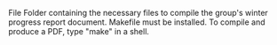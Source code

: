 File Folder containing the necessary files to compile the group's winter progress report document.
Makefile must be installed. To compile and produce a PDF, type "make" in a shell. 